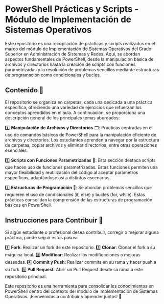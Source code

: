 # PowerShell Prácticas y Scripts - Módulo de Implementación de Sistemas Operativos

Este repositorio es una recopilación de prácticas y scripts realizados en el marco del módulo de Implementación de Sistemas Operativos del Grado Superior en Administración de Sistemas y Redes. Aquí, se abordan aspectos fundamentales de PowerShell, desde la manipulación básica de archivos y directorios hasta la creación de scripts con funciones parametrizadas y la resolución de problemas sencillos mediante estructuras de programación como condicionales y bucles.

## Contenido 📂

El repositorio se organiza en carpetas, cada una dedicada a una práctica específica, ofreciendo una variedad de ejercicios que refuerzan los conceptos aprendidos en el aula. A continuación, se proporciona una descripción general de los principales temas abordados:

1️⃣ **Manipulación de Archivos y Directorios** 🗂️: Prácticas centradas en el uso de comandos básicos de PowerShell para la manipulación eficiente de archivos y directorios. Los estudiantes aprenden a navegar por la estructura de carpetas, copiar archivos y eliminar directorios, entre otras operaciones esenciales.

2️⃣ **Scripts con Funciones Parametrizadas** 🔄: Esta sección destaca scripts que hacen uso de funciones parametrizadas. Estas funciones permiten una mayor flexibilidad y reutilización del código al aceptar parámetros específicos, adaptándose así a distintos escenarios.

3️⃣ **Estructuras de Programación** 🧮: Se abordan problemas sencillos que requieren el uso de condicionales (if, else) y bucles (for, while). Estas prácticas consolidan la comprensión de las estructuras de programación básicas en PowerShell.

## Instrucciones para Contribuir 🤝

Si algún estudiante o profesional desea contribuir, corregir o mejorar alguna práctica, puede seguir estos pasos:

1️⃣ **Fork**: Realizar un fork de este repositorio.
2️⃣ **Clonar**: Clonar el fork a su máquina local.
3️⃣ **Modificar**: Realizar las modificaciones o mejoras deseadas.
4️⃣ **Commit y Push**: Realizar commits en su rama y hacer push a su fork.
5️⃣ **Pull Request**: Abrir un Pull Request desde su rama a este repositorio principal.

Este repositorio es una herramienta para consolidar los conocimientos en PowerShell dentro del contexto del módulo de Implementación de Sistemas Operativos. 
¡Bienvenidos a contribuir y aprender juntos! 🚀